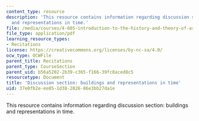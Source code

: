 ```yaml
---
content_type: resource
description: 'This resource contains information regarding discussion section: buildings
  and representations in time.'
file: /media/courses/4-605-introduction-to-the-history-and-theory-of-architecture-spring-2012/37e0fb2eee851d38202686e3bb27da1e_MIT4_605S12_rec03.pdf
file_type: application/pdf
learning_resource_types:
- Recitations
license: https://creativecommons.org/licenses/by-nc-sa/4.0/
ocw_type: OCWFile
parent_title: Recitations
parent_type: CourseSection
parent_uid: b56a5202-2b39-c365-f166-39fc8aced8c5
resourcetype: Document
title: 'Discussion section: buildings and representations in time'
uid: 37e0fb2e-ee85-1d38-2026-86e3bb27da1e
---
```

This resource contains information regarding discussion section: buildings and representations in time.